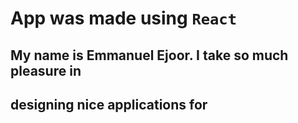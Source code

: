 # App was made using `React`

## My name is Emmanuel Ejoor. I take so much pleasure in

## designing nice applications for
